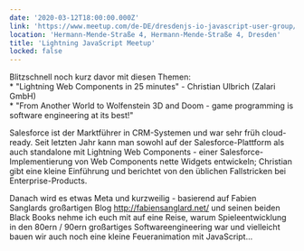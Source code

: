 ```yaml
---
date: '2020-03-12T18:00:00.000Z'
link: 'https://www.meetup.com/de-DE/dresdenjs-io-javascript-user-group/events/wwdfrqybcfbqb/'
location: 'Hermann-Mende-Straße 4, Hermann-Mende-Straße 4, Dresden'
title: 'Lightning JavaScript Meetup'
locked: false
---
```

Blitzschnell noch kurz davor mit diesen Themen:  
\* "Lightning Web Components in 25 minutes" - Christian Ulbrich (Zalari GmbH)  
\* "From Another World to Wolfenstein 3D and Doom - game programming is software engineering at its best!"

Salesforce ist der Marktführer in CRM-Systemen und war sehr früh cloud-ready. Seit letzten Jahr kann man sowohl auf der Salesforce-Plattform als auch standalone mit Lightning Web Components - einer Salesforce-Implementierung von Web Components nette Widgets entwickeln; Christian gibt eine kleine Einführung und berichtet von den üblichen Fallstricken bei Enterprise-Products.

Danach wird es etwas Meta und kurzweilig - basierend auf Fabien Sanglards großartigen Blog <http://fabiensanglard.net/> und seinen beiden Black Books nehme ich euch mit auf eine Reise, warum Spieleentwicklung in den 80ern / 90ern großartiges Softwareengineering war und vielleicht bauen wir auch noch eine kleine Feueranimation mit JavaScript...
